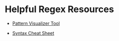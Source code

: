 # Helpful Regex Resources
- [Pattern Visualizer Tool](https://regex101.com/)

- [Syntax Cheat Sheet](https://quickref.me/regex.html)